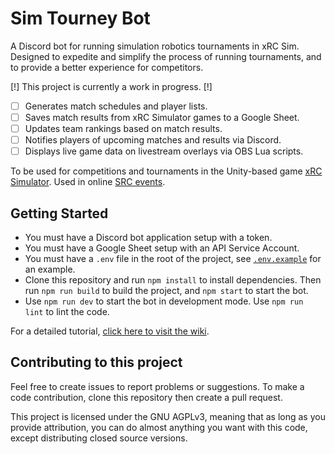 # Sim Tourney Bot

A Discord bot for running simulation robotics tournaments in xRC Sim. Designed to expedite and simplify the process of running tournaments, and to provide a better experience for competitors.

[!] This project is currently a work in progress. [!]

- [ ] Generates match schedules and player lists.
- [ ] Saves match results from xRC Simulator games to a Google Sheet.
- [ ] Updates team rankings based on match results.
- [ ] Notifies players of upcoming matches and results via Discord.
- [ ] Displays live game data on livestream overlays via OBS Lua scripts.

To be used for competitions and tournaments in the Unity-based game [xRC Simulator](http://xrcsimulator.org/). Used in online [SRC events](https://secondrobotics.org).

## Getting Started

- You must have a Discord bot application setup with a token.
- You must have a Google Sheet setup with an API Service Account.
- You must have a `.env` file in the root of the project, see [`.env.example`](./.env.example) for an example.
- Clone this repository and run `npm install` to install dependencies. Then run `npm run build` to build the project, and `npm start` to start the bot.
- Use `npm run dev` to start the bot in development mode. Use `npm run lint` to lint the code.

For a detailed tutorial, [click here to visit the wiki](https://github.com/SecondRobotics/SimTourneyBot/wiki).

## Contributing to this project

Feel free to create issues to report problems or suggestions. To make a code contribution, clone this repository then create a pull request.

This project is licensed under the GNU AGPLv3, meaning that as long as you provide attribution, you can do almost anything you want with this code, except distributing closed source versions.
